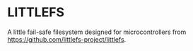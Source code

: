 # LITTLEFS

A little fail-safe filesystem designed for microcontrollers from
<https://github.com/littlefs-project/littlefs>.
